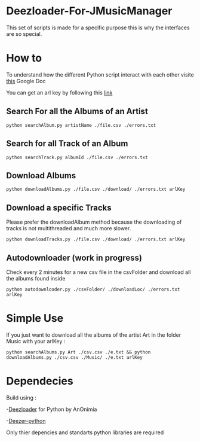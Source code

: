 # Deezloader-For-JMusicManager
This set of scripts is made for a specific purpose this is why the interfaces are so special.
# How to 
To understand how the different Python script interact with each other visite [this](https://docs.google.com/document/d/1Cm7vSd-qv1KZDDZmV4ThJmtIWmdKyo3nsw3UuEH44hQ/edit?usp=sharing) Google Doc

You can get an arl key by following this [link](https://notabug.org/RemixDevs/DeezloaderRemix/wiki/Login+via+userToken)

## Search For all the Albums of an Artist  
```
python searchAlbum.py artistName ./file.csv ./errors.txt
```
 ## Search for all Track of an Album
 
 ```
 python searchTrack.py albumId ./file.csv ./errors.txt
 ```
 
 ## Download Albums 
 ```
 python downloadAlbums.py ./file.csv ./download/ ./errors.txt arlKey
 ```
 
 ## Download a specific Tracks
 Please prefer the downloadAlbum method because the downloading of tracks is not multithreaded and much more slower.
 ```
 python downloadTracks.py ./file.csv ./download/ ./errors.txt arlKey 
 ```
 ## Autodownloader (work in progress)
 Check every 2 minutes for a new csv file in the csvFolder and download all the albums found inside 
  ```
  python autodownloader.py ./csvFolder/ ./downloadLoc/ ./errors.txt arlKey
  ```
  
  # Simple Use
  If you just want to download all the albums of the artist Art in the folder Music with your arlKey : 
 ```
 python searchAlbums.py Art ./csv.csv ./e.txt && python downloadAlbums.py ./csv.csv ./Music/ ./e.txt arlKey   
 ```
 # Dependecies 
 Build using  :
 
 -[Deezloader](https://github.com/An0nimia/deezloader) for Python by AnOnimia
 
 -[Deezer-python](https://github.com/browniebroke/deezer-python) 
 
 Only thier depencies and standarts python libraries are required 
 
  
